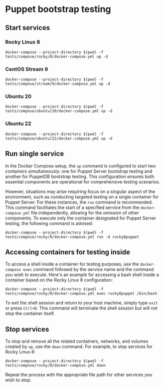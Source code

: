 # Puppet bootstrap testing

## Start services

### Rocky Linux 8

```
docker-compose --project-directory $(pwd) -f tests/compose/rocky/8/docker-compose.yml up -d
```

### CentOS Stream 9

```
docker-compose --project-directory $(pwd) -f tests/compose/stream/9/docker-compose.yml up -d
```

### Ubuntu 20

```
docker-compose --project-directory $(pwd) -f tests/compose/ubuntu/20/docker-compose.yml up -d
```

### Ubuntu 22

```
docker-compose --project-directory $(pwd) -f tests/compose/ubuntu/22/docker-compose.yml up -d
```

## Run single service

In the Docker Compose setup, the `up` command is configured to start two containers simultaneously:
one for Puppet Server bootstrap testing and another for PuppetDB bootstrap testing. This
configuration ensures both essential components are operational for comprehensive testing
scenarios.

However, situations may arise requiring focus on a singular aspect of the environment, such as
conducting targeted testing on a single container for Puppet Server. For these instances, the `run`
command is recommended. This command facilitates the start of a specified service from the
`docker-compose.yml` file independently, allowing for the omission of other components. To execute
only the container designated for Puppet Server testing, the following command is advised:

```
docker-compose --project-directory $(pwd) -f tests/compose/rocky/8/docker-compose.yml run -d rocky8puppet
```

## Accessing containers for testing inside

To access a shell inside a container for testing purposes, use the `docker-compose exec` command
followed by the service name and the command you wish to execute. Here's an example for accessing a
bash shell inside a container based on the Rocky Linux 8 configuration:

```
docker-compose --project-directory $(pwd) -f tests/compose/rocky/8/docker-compose.yml exec rocky8puppet /bin/bash
```

To exit the shell session and return to your host machine, simply type `exit` or press `Ctrl+D`.
This command will terminate the shell session but will not stop the container itself.

## Stop services

To stop and remove all the related containers, networks, and volumes created by `up`, use the `down`
command. For example, to stop services for Rocky Linux 8:

```
docker-compose --project-directory $(pwd) -f tests/compose/rocky/8/docker-compose.yml down
```

Repeat the process with the appropriate file path for other services you wish to stop.